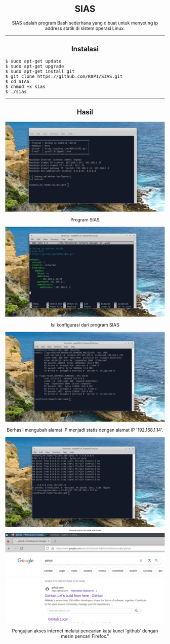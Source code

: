 <h1 align="center">SIAS</h1>
<p align="center">SIAS adalah program Bash sederhana yang dibuat untuk menyeting ip address statik di sistem operasi Linux.</p>
<hr>
<h2 align="center">Instalasi</h2>
<pre>
$ sudo apt-get update
$ sudo apt-get upgrade
$ sudo apt-get install git
$ git clone https://github.com/R0P1/SIAS.git
$ cd SIAS
$ chmod +x sias
$ ./sias
</pre>
<hr>
<h2 align="center">Hasil</h2>
<img src="https://github.com/R0P1/sias/blob/main/gambar/g1.jpg" />
<p align="center">Program SIAS</p>
<img src="https://github.com/R0P1/sias/blob/main/gambar/g2.jpg" />
<p align="center">Isi konfigurasi dari program SIAS</p>
<img src="https://github.com/R0P1/sias/blob/main/gambar/g3.jpg" />
<p align="center">Berhasil mengubah alamat IP menjadi statis dengan alamat IP '192.168.1.14'.</p>
<img src="https://github.com/R0P1/sias/blob/main/gambar/g4.jpg" />
<p style="font-size: 5px;" align="center">Pengujian ping ke DNS publik milik Google</p>
<img src="https://github.com/R0P1/sias/blob/main/gambar/g5.jpg" />
<p align="center">Pengujian akses internet melalui pencarian kata kunci 'github' dengan mesin pencari Firefox."
</p>

